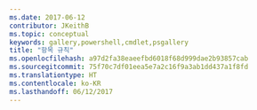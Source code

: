 ```yaml
---
ms.date: 2017-06-12
contributor: JKeithB
ms.topic: conceptual
keywords: gallery,powershell,cmdlet,psgallery
title: "항목 규칙"
ms.openlocfilehash: a97d2fa38eaeefbd6018f68d999dae2b93857cab
ms.sourcegitcommit: 75f70c7df01eea5e7a2c16f9a3ab1dd437a1f8fd
ms.translationtype: HT
ms.contentlocale: ko-KR
ms.lasthandoff: 06/12/2017
---
```

